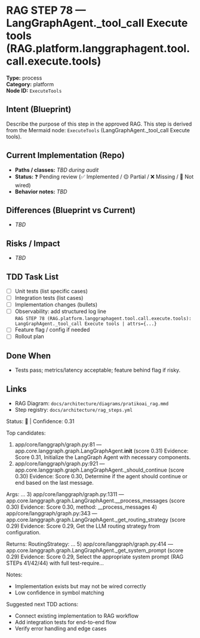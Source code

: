 # RAG STEP 78 — LangGraphAgent._tool_call Execute tools (RAG.platform.langgraphagent.tool.call.execute.tools)

**Type:** process  
**Category:** platform  
**Node ID:** `ExecuteTools`

## Intent (Blueprint)
Describe the purpose of this step in the approved RAG. This step is derived from the Mermaid node: `ExecuteTools` (LangGraphAgent._tool_call Execute tools).

## Current Implementation (Repo)
- **Paths / classes:** _TBD during audit_
- **Status:** ❓ Pending review (✅ Implemented / 🟡 Partial / ❌ Missing / 🔌 Not wired)
- **Behavior notes:** _TBD_

## Differences (Blueprint vs Current)
- _TBD_

## Risks / Impact
- _TBD_

## TDD Task List
- [ ] Unit tests (list specific cases)
- [ ] Integration tests (list cases)
- [ ] Implementation changes (bullets)
- [ ] Observability: add structured log line  
  `RAG STEP 78 (RAG.platform.langgraphagent.tool.call.execute.tools): LangGraphAgent._tool_call Execute tools | attrs={...}`
- [ ] Feature flag / config if needed
- [ ] Rollout plan

## Done When
- Tests pass; metrics/latency acceptable; feature behind flag if risky.

## Links
- RAG Diagram: `docs/architecture/diagrams/pratikoai_rag.mmd`
- Step registry: `docs/architecture/rag_steps.yml`


<!-- AUTO-AUDIT:BEGIN -->
Status: 🔌  |  Confidence: 0.31

Top candidates:
1) app/core/langgraph/graph.py:81 — app.core.langgraph.graph.LangGraphAgent.__init__ (score 0.31)
   Evidence: Score 0.31, Initialize the LangGraph Agent with necessary components.
2) app/core/langgraph/graph.py:921 — app.core.langgraph.graph.LangGraphAgent._should_continue (score 0.30)
   Evidence: Score 0.30, Determine if the agent should continue or end based on the last message.

Args:
...
3) app/core/langgraph/graph.py:1311 — app.core.langgraph.graph.LangGraphAgent.__process_messages (score 0.30)
   Evidence: Score 0.30, method: __process_messages
4) app/core/langgraph/graph.py:343 — app.core.langgraph.graph.LangGraphAgent._get_routing_strategy (score 0.29)
   Evidence: Score 0.29, Get the LLM routing strategy from configuration.

Returns:
    RoutingStrategy: ...
5) app/core/langgraph/graph.py:414 — app.core.langgraph.graph.LangGraphAgent._get_system_prompt (score 0.29)
   Evidence: Score 0.29, Select the appropriate system prompt (RAG STEPs 41/42/44) with full test-require...

Notes:
- Implementation exists but may not be wired correctly
- Low confidence in symbol matching

Suggested next TDD actions:
- Connect existing implementation to RAG workflow
- Add integration tests for end-to-end flow
- Verify error handling and edge cases
<!-- AUTO-AUDIT:END -->